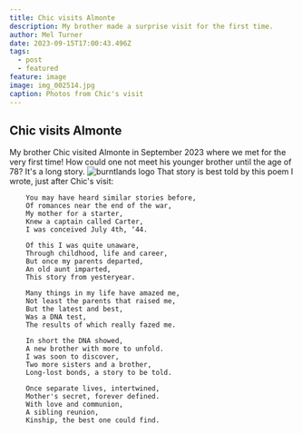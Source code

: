 ```yaml
---
title: Chic visits Almonte
description: My brother made a surprise visit for the first time.
author: Mel Turner
date: 2023-09-15T17:00:43.496Z
tags:
  - post
  - featured
feature: image
image: img_002514.jpg
caption: Photos from Chic's visit
---
```

## Chic visits Almonte

My brother Chic visited Almonte in September 2023 where we met for the very first time! How could one not meet his younger brother until the age of 78? It's a long story.
![burntlands logo](/assets/blog/img_002503.jpg)
That story is best told by this poem I wrote, just after Chic's visit:

```
    You may have heard similar stories before,
    Of romances near the end of the war,
    My mother for a starter,
    Knew a captain called Carter,
    I was conceived July 4th, ‘44.

    Of this I was quite unaware,
    Through childhood, life and career,
    But once my parents departed,
    An old aunt imparted,
    This story from yesteryear.

    Many things in my life have amazed me,
    Not least the parents that raised me,
    But the latest and best,
    Was a DNA test,
    The results of which really fazed me.

    In short the DNA showed,
    A new brother with more to unfold.
    I was soon to discover,
    Two more sisters and a brother,
    Long-lost bonds, a story to be told.

    Once separate lives, intertwined,
    Mother's secret, forever defined.
    With love and communion,
    A sibling reunion,
    Kinship, the best one could find.
```
